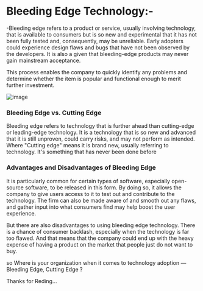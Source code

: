# Bleeding Edge Technology:- 

-Bleeding edge refers to a product or service, usually involving technology, that is available to consumers but is so new and experimental that it has not been fully tested and, consequently, may be unreliable. Early adopters could experience design flaws and bugs that have not been observed by the developers. It is also a given that bleeding-edge products may never gain mainstream acceptance.

This process enables the company to quickly identify any problems and determine whether the item is popular and functional enough to merit further investment.

![image](https://user-images.githubusercontent.com/75837572/193399704-c2fc9754-348d-4f93-b1e7-a5112176470e.png)

### Bleeding Edge vs. Cutting Edge 
Bleeding edge refers to technology that is further ahead than cutting-edge or leading-edge technology. It is a technology that is so new and advanced that it is still unproven, could carry risks, and may not perform as intended. 
Where  "Cutting edge" means it is brand new, usually referring to technology. It's something that has never been done before

### Advantages and Disadvantages of Bleeding Edge
It is particularly common for certain types of software, especially open-source software, to be released in this form. By doing so, it allows the company to give users access to it to test out and contribute to the technology. The firm can also be made aware of and smooth out any flaws, and gather input into what consumers find may help boost the user experience. 

But there are also disadvantages to using bleeding edge technology. There is a chance of consumer backlash, especially when the technology is far too flawed. And that means that the company could end up with the heavy expense of having a product on the market that people just do not want to buy. 

so Where is your organization when it comes to technology adoption — Bleeding Edge, Cutting Edge ?

Thanks for Reding...
